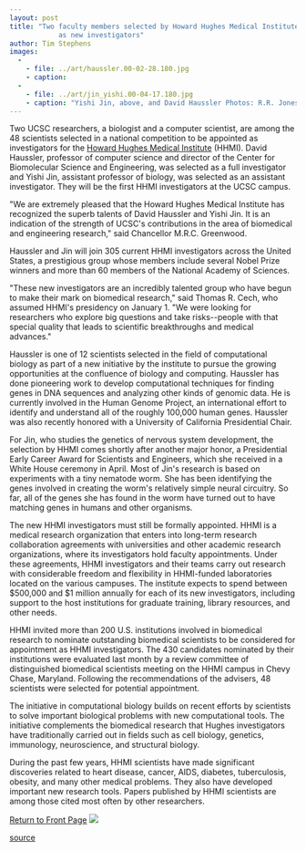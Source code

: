 ```yaml
---
layout: post
title: "Two faculty members selected by Howard Hughes Medical Institute for appointment
			as new investigators"
author: Tim Stephens
images:
  -
    - file: ../art/haussler.00-02-28.180.jpg
    - caption: 
  -
    - file: ../art/jin_yishi.00-04-17.180.jpg
    - caption: "Yishi Jin, above, and David Haussler Photos: R.R. Jones (Jin) and UCSC Photo Services (Haussler)"
---
```


Two UCSC researchers, a biologist and a computer scientist, are among the 48 scientists selected in a national competition to be appointed as investigators for the [Howard Hughes Medical Institute][1] (HHMI). David Haussler, professor of computer science and director of the Center for Biomolecular Science and Engineering, was selected as a full investigator and Yishi Jin, assistant professor of biology, was selected as an assistant investigator. They will be the first HHMI investigators at the UCSC campus.

"We are extremely pleased that the Howard Hughes Medical Institute has recognized the superb talents of David Haussler and Yishi Jin. It is an indication of the strength of UCSC's contributions in the area of biomedical and engineering research," said Chancellor M.R.C. Greenwood.  
  
Haussler and Jin will join 305 current HHMI investigators across the United States, a prestigious group whose members include several Nobel Prize winners and more than 60 members of the National Academy of Sciences.   
  
"These new investigators are an incredibly talented group who have begun to make their mark on biomedical research," said Thomas R. Cech, who assumed HHMI's presidency on January 1. "We were looking for researchers who explore big questions and take risks--people with that special quality that leads to scientific breakthroughs and medical advances."  
  
Haussler is one of 12 scientists selected in the field of computational biology as part of a new initiative by the institute to pursue the growing opportunities at the confluence of biology and computing. Haussler has done pioneering work to develop computational techniques for finding genes in DNA sequences and analyzing other kinds of genomic data. He is currently involved in the Human Genome Project, an international effort to identify and understand all of the roughly 100,000 human genes. Haussler was also recently honored with a University of California Presidential Chair.  
  
For Jin, who studies the genetics of nervous system development, the selection by HHMI comes shortly after another major honor, a Presidential Early Career Award for Scientists and Engineers, which she received in a White House ceremony in April. Most of Jin's research is based on experiments with a tiny nematode worm. She has been identifying the genes involved in creating the worm's relatively simple neural circuitry. So far, all of the genes she has found in the worm have turned out to have matching genes in humans and other organisms.  
  
The new HHMI investigators must still be formally appointed. HHMI is a medical research organization that enters into long-term research collaboration agreements with universities and other academic research organizations, where its investigators hold faculty appointments. Under these agreements, HHMI investigators and their teams carry out research with considerable freedom and flexibility in HHMI-funded laboratories located on the various campuses. The institute expects to spend between $500,000 and $1 million annually for each of its new investigators, including support to the host institutions for graduate training, library resources, and other needs.   
  
HHMI invited more than 200 U.S. institutions involved in biomedical research to nominate outstanding biomedical scientists to be considered for appointment as HHMI investigators. The 430 candidates nominated by their institutions were evaluated last month by a review committee of distinguished biomedical scientists meeting on the HHMI campus in Chevy Chase, Maryland. Following the recommendations of the advisers, 48 scientists were selected for potential appointment.  
  
The initiative in computational biology builds on recent efforts by scientists to solve important biological problems with new computational tools. The initiative complements the biomedical research that Hughes investigators have traditionally carried out in fields such as cell biology, genetics, immunology, neuroscience, and structural biology.   
  
During the past few years, HHMI scientists have made significant discoveries related to heart disease, cancer, AIDS, diabetes, tuberculosis, obesity, and many other medical problems. They also have developed important new research tools. Papers published by HHMI scientists are among those cited most often by other researchers.

  
[Return to Front Page][2] ![ ][3]

[1]: http://www.hhmi.org
[2]: ../../index.html
[3]: ../../images/trans.gif

[source](http://www1.ucsc.edu/currents/99-00/05-15/hhmi.html "Permalink to hhmi")
